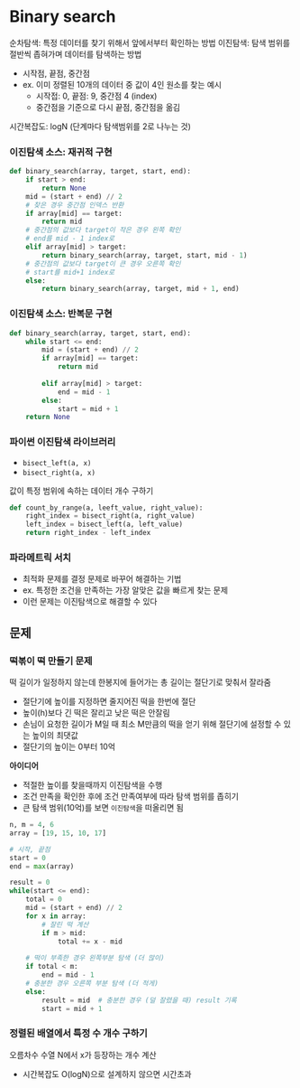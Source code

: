 # Binary search

순차탐색: 특정 데이터를 찾기 위해서 앞에서부터 확인하는 방법
이진탐색: 탐색 범위를 절반씩 좁혀가며 데이터를 탐색하는 방법
- 시작점, 끝점, 중간점
- ex. 이미 정렬된 10개의 데이터 중 값이 4인 원소를 찾는 예시
  - 시작접: 0, 끝점: 9, 중간점 4 (index)
  - 중간점을 기준으로 다시 끝점, 중간점을 옮김

시간복잡도: logN (단계마다 탐색범위를 2로 나누는 것)


### 이진탐색 소스: 재귀적 구현

```python
def binary_search(array, target, start, end):
    if start > end:
        return None
    mid = (start + end) // 2
    # 찾은 경우 중간점 인덱스 반환
    if array[mid] == target:
        return mid
    # 중간점의 값보다 target이 작은 경우 왼쪽 확인
    # end를 mid - 1 index로
    elif array[mid] > target:
        return binary_search(array, target, start, mid - 1)
    # 중간점의 값보다 target이 큰 경우 오른쪽 확인
    # start를 mid+1 index로
    else:
        return binary_search(array, target, mid + 1, end)
```

### 이진탐색 소스: 반복문 구현

```python
def binary_search(array, target, start, end):
    while start <= end:
        mid = (start + end) // 2
        if array[mid] == target:
            return mid
            
        elif array[mid] > target:
            end = mid - 1
        else:
            start = mid + 1
    return None
```

### 파이썬 이진탐색 라이브러리

- `bisect_left(a, x)`
- `bisect_right(a, x)`

값이 특정 범위에 속하는 데이터 개수 구하기

```python
def count_by_range(a, leeft_value, right_value):
    right_index = bisect_right(a, right_value)
    left_index = bisect_left(a, left_value)
    return right_index - left_index
```

### 파라메트릭 서치

- 최적화 문제를 결정 문제로 바꾸어 해결하는 기법
- ex. 특정한 조건을 만족하는 가장 알맞은 값을 빠르게 찾는 문제
- 이런 문제는 이진탐색으로 해결할 수 있다


## 문제

### 떡볶이 떡 만들기 문제

떡 길이가 일정하지 않는데 한봉지에 들어가는 총 길이는 절단기로 맞춰서 잘라줌
- 절단기에 높이를 지정하면 줄지어진 떡을 한번에 절단
- 높이(h)보다 긴 떡은 잘리고 낮은 떡은 안잘림
- 손님이 요청한 길이가 M일 때 최소 M만큼의 떡을 얻기 위해 절단기에 설정할 수 있는 높이의 최댓값
- 절단기의 높이는 0부터 10억

**아이디어**
- 적절한 높이를 찾을때까지 이진탐색을 수행
- 조건 만족을 확인한 후에 조건 만족여부에 따라 탐색 범위를 좁히기
- 큰 탐색 범위(10억)를 보면 `이진탐색`을 떠올리면 됨


```python
n, m = 4, 6
array = [19, 15, 10, 17]

# 시작, 끝점
start = 0
end = max(array)

result = 0
while(start <= end):
    total = 0
    mid = (start + end) // 2
    for x in array:
        # 잘린 떡 계산
        if m > mid:
            total += x - mid
            
    # 떡이 부족한 경우 왼쪽부분 탐색 (더 많이)
    if total < m:
        end = mid - 1
    # 충분한 경우 오른쪽 부분 탐색 (더 적게)
    else:
        result = mid  # 충분한 경우 (덜 잘렸을 때) result 기록
        start = mid + 1
```


### 정렬된 배열에서 특정 수 개수 구하기

오름차수 수열 N에서 x가 등장하는 개수 계산
- 시간복잡도 O(logN)으로 설계하지 않으면 시간초과




